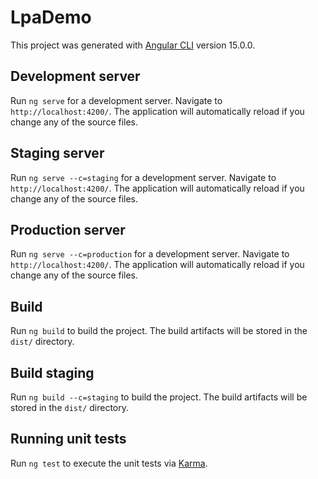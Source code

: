 # LpaDemo

This project was generated with [Angular CLI](https://github.com/angular/angular-cli) version 15.0.0.

## Development server

Run `ng serve` for a development server. Navigate to `http://localhost:4200/`. The application will automatically reload if you change any of the source files.

## Staging server

Run `ng serve --c=staging` for a development server. Navigate to `http://localhost:4200/`. The application will automatically reload if you change any of the source files.

## Production server

Run `ng serve --c=production` for a development server. Navigate to `http://localhost:4200/`. The application will automatically reload if you change any of the source files.

## Build

Run `ng build` to build the project. The build artifacts will be stored in the `dist/` directory.

## Build staging

Run `ng build --c=staging` to build the project. The build artifacts will be stored in the `dist/` directory.

## Running unit tests

Run `ng test` to execute the unit tests via [Karma](https://karma-runner.github.io).
